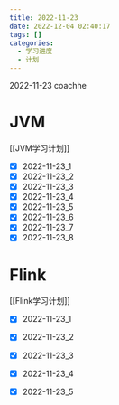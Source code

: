 ```yaml
---
title: 2022-11-23  
date: 2022-12-04 02:40:17  
tags: []  
categories:
  - 学习进度
  - 计划
---
```


2022-11-23 coachhe

# JVM

[[JVM学习计划]]

- [x] 2022-11-23\_1
- [x] 2022-11-23\_2
- [x] 2022-11-23\_3
- [x] 2022-11-23\_4
- [x] 2022-11-23\_5
- [x] 2022-11-23\_6
- [x] 2022-11-23\_7
- [x] 2022-11-23\_8

# Flink

[[Flink学习计划]]

- [x] 2022-11-23\_1
- [x] 2022-11-23\_2
- [x] 2022-11-23\_3
- [x] 2022-11-23\_4
- [x] 2022-11-23\_5


